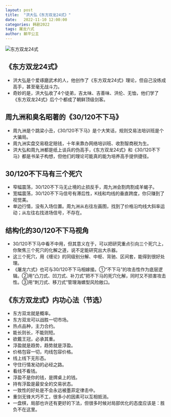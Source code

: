 ```yaml
---
layout: post
title:  "洪大弘《东方双龙24式》"
date:   2022-11-10 12:00:00
categories: 韩剧2022
tags: 屠龙六式
author: 躺平公主
---
```

![东方双龙24式](https://pic3.zhimg.com/80/v2-264563902f18578d03a7accf38d9e786_720w.webp)

## 《东方双龙24式》
* 洪大弘是个爱琢磨武术的人，他创作了《东方双龙24式》理论，但自己没练成高手，甚至毫无战斗力。
* 奇妙的是，洪大弘收了4个徒弟，吉太味、吉善味、洪伦、无恤，他们学了《东方双龙24式》后个个都成了朝鲜顶级剑客。

## 周九洲和臭名昭著的《30/120不下马》
* 周九洲是个跳梁小丑，《30/120不下马》是个大笑话，规则交易法培训班是个大骗局。
* 周九洲实盘交易稳定赔钱，十年来靠办网络培训班、收割智商税为生。
* 洪大弘和周九洲都是纸上谈兵的伪高手，《东方双龙24式》和《30/120不下马》都是书呆子构想，但他们的理论可能真的能为培养高手提供捷径。

## 30/120不下马有三个死穴
* 窄幅震荡，30/120不下马无止境的止损反手，周九洲会割肉割成羊蝎子。
* 宽幅震荡，30/120不下马信号有滞后性，K线和均线的垂直跨度，你只赚到了视觉美。
* 单边行情，没有入场位置。周九洲从右往左画图，找到了价格沿均线大斜率运动；从左往右找进场信号，不存在。

## 结构化的30/120不下马视角
* 30/120不下马中看不中用，但其意义在于，可以把研究重点引向三个死穴上，你聚焦三个死穴的化解之道，说不定能研究出大杀器。
* 这三个死穴，用《缠论》的同级别分解、中枢、背驰、区间套，能得到很好处理。
* 《屠龙六式》也可与30/120不下马相嫁接。①“不下马”的攻击性作为底层逻辑。②用“凸刀式、凹刀式、补刀式”把不下马的死穴化解，同时又不损害攻击性。③用“刺刀式、移刀式”管理海螺型风险敞口。

## 《东方双龙式》内功心法（节选）
* 东方双龙就是概率。
* 东方双龙可以战胜一切市场。
* 热点品种，主力合约。
* 能长则长，不能则短。
* 欲戴王冠，必承其重。
* 浮盈就是趋势，趋势就是浮盈。
* 价格包容一切，均线包容价格。
* 线上线下无形态。
* 守住行情发动的必经之路。
* 看线不看钱。
* 浮盈不是你的钱，是牌桌上的钱。
* 持有浮盈是最安全的交易状态。
* 一致性的好处是不会永远被墨菲定律击中。
* 重剑无锋大巧不工，很多小的因素可以互相抵消。
* 一盘棋，局部也许还有更好的下法，但很多时候对局部优化的态度应该是：胜负不在这里。
